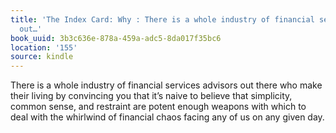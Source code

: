 ```yaml
---
title: 'The Index Card: Why : There is a whole industry of financial services advisors
  out…'
book_uuid: 3b3c636e-878a-459a-adc5-8da017f35bc6
location: '155'
source: kindle
---
```


There is a whole industry of financial services advisors out there who make their living by convincing you that it’s naive to believe that simplicity, common sense, and restraint are potent enough weapons with which to deal with the whirlwind of financial chaos facing any of us on any given day.